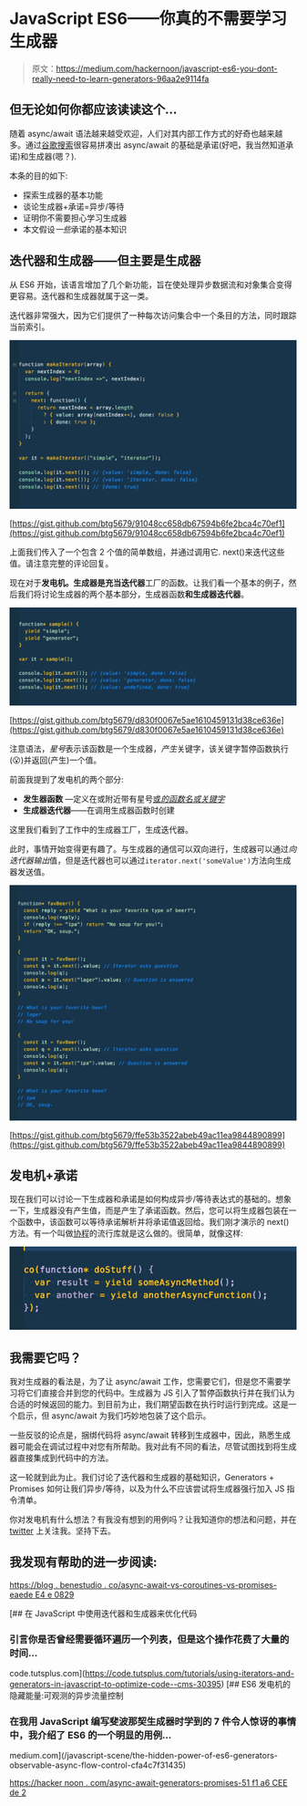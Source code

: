 # JavaScript ES6——你真的不需要学习生成器

> 原文：<https://medium.com/hackernoon/javascript-es6-you-dont-really-need-to-learn-generators-96aa2e9114fa>

## 但无论如何你都应该读读这个…

随着 async/await 语法越来越受欢迎，人们对其内部工作方式的好奇也越来越多。通过[谷歌搜索](https://www.google.com/search?ei=ZE1FW87YKsnzzgLG-anIBw&q=how+does+async+await+work&oq=how+does+async+await+work&gs_l=psy-ab.3..35i39k1j0i67k1j0i20i263k1j0j0i30k1j0i8i30k1.4146.6328.0.6467.2.2.0.0.0.0.78.145.2.2.0....0...1.1.64.psy-ab..0.2.145...0i13k1j0i22i30k1.0.86ChreR7zqA)很容易拼凑出 async/await 的基础是承诺(好吧，我当然知道承诺)和生成器(嗯？).

本条的目的如下:

*   探索生成器的基本功能
*   谈论生成器+承诺=异步/等待
*   证明你不需要担心学习生成器
*   本文假设*一些*承诺的基本知识

## 迭代器和生成器——但主要是生成器

从 ES6 开始，该语言增加了几个新功能，旨在使处理异步数据流和对象集合变得更容易。迭代器和生成器就属于这一类。

迭代器非常强大，因为它们提供了一种每次访问集合中一个条目的方法，同时跟踪当前索引。

![](img/751c62de74bfddc26e5799cb0b8162a5.png)

[https://gist.github.com/btg5679/91048cc658db67594b6fe2bca4c70ef1](https://gist.github.com/btg5679/91048cc658db67594b6fe2bca4c70ef1)

上面我们传入了一个包含 2 个值的简单数组，并通过调用它. next()来迭代这些值。请注意完整的评论回复。

现在对于**发电机。**生成器是充当**迭代器**工厂的函数。让我们看一个基本的例子，然后我们将讨论生成器的两个基本部分，生成器函数**和生成器迭代器**。

![](img/a6b03cc3c8d36f38f7da5e1373177a7e.png)

[https://gist.github.com/btg5679/d830f0067e5ae1610459131d38ce636e](https://gist.github.com/btg5679/d830f0067e5ae1610459131d38ce636e)

注意语法，*星号*表示该函数是一个生成器，*产生*关键字，该关键字暂停函数执行(😮)并返回(产生)一个值。

前面我提到了发电机的两个部分:

*   **发生器函数** —定义在或附近带有星号[或*的函数名或关键字*](http://2ality.com/2014/08/formatting-generator-asterisk.html)
*   **生成器迭代器**——在调用生成器函数时创建

这里我们看到了工作中的生成器工厂，生成迭代器。

此时，事情开始变得更有趣了。与生成器的通信可以双向进行，生成器可以通过*向迭代器输出*值，但是迭代器也可以通过`iterator.next('someValue')`方法向生成器发送值。

![](img/70313b74e1f2ebca46a9afe1c6349264.png)

[https://gist.github.com/btg5679/ffe53b3522abeb49ac11ea9844890899](https://gist.github.com/btg5679/ffe53b3522abeb49ac11ea9844890899)

## 发电机+承诺

现在我们可以讨论一下生成器和承诺是如何构成异步/等待表达式的基础的。想象一下，生成器没有产生值，而是产生了承诺函数。然后，您可以将生成器包装在一个函数中，该函数可以等待承诺解析并将承诺值返回给。我们刚才演示的 next()方法。有一个叫做[协程](https://github.com/tj/co)的流行库就是这么做的。很简单，就像这样:

![](img/c6e0abb5a15964aee7e20568d33254ac.png)

## 我需要它吗？

我对生成器的看法是，为了让 async/await 工作，您需要它们，但是您不需要学习将它们直接合并到您的代码中。生成器为 JS 引入了暂停函数执行并在我们认为合适的时候返回的能力。到目前为止，我们期望函数在执行时运行到完成。这是一个启示，但 async/await 为我们巧妙地包装了这个启示。

一些反驳的论点是，捆绑代码将 async/await 转移到生成器中，因此，熟悉生成器可能会在调试过程中对您有所帮助。我对此有不同的看法，尽管试图找到将生成器直接集成到代码中的方法。

这一轮就到此为止。我们讨论了迭代器和生成器的基础知识，Generators + Promises 如何让我们异步/等待，以及为什么不应该尝试将生成器强行加入 JS 指令清单。

你对发电机有什么想法？有我没有想到的用例吗？让我知道你的想法和问题，并在 [twitter](http://twitter.com/_bengarrison) 上关注我。坚持下去。

## 我发现有帮助的进一步阅读:

[https://blog . benestudio . co/async-await-vs-coroutines-vs-promises-eaede E4 e 0829](https://blog.benestudio.co/async-await-vs-coroutines-vs-promises-eaedee4e0829)

[](https://code.tutsplus.com/tutorials/using-iterators-and-generators-in-javascript-to-optimize-code--cms-30395) [## 在 JavaScript 中使用迭代器和生成器来优化代码

### 引言你是否曾经需要循环遍历一个列表，但是这个操作花费了大量的时间…

code.tutsplus.com](https://code.tutsplus.com/tutorials/using-iterators-and-generators-in-javascript-to-optimize-code--cms-30395) [](/javascript-scene/the-hidden-power-of-es6-generators-observable-async-flow-control-cfa4c7f31435) [## ES6 发电机的隐藏能量:可观测的异步流量控制

### 在我用 JavaScript 编写斐波那契生成器时学到的 7 件令人惊讶的事情中，我介绍了 ES6 的一个明显的用例…

medium.com](/javascript-scene/the-hidden-power-of-es6-generators-observable-async-flow-control-cfa4c7f31435) 

[https://hacker noon . com/async-await-generators-promises-51 f1 a6 CEE de 2](https://hackernoon.com/async-await-generators-promises-51f1a6ceede2)